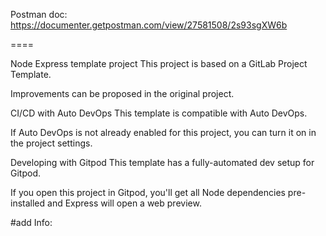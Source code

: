 Postman doc: https://documenter.getpostman.com/view/27581508/2s93sgXW6b

====

Node Express template project
This project is based on a GitLab Project Template.

Improvements can be proposed in the original project.

CI/CD with Auto DevOps
This template is compatible with Auto DevOps.

If Auto DevOps is not already enabled for this project, you can turn it on in the project settings.

Developing with Gitpod
This template has a fully-automated dev setup for Gitpod.

If you open this project in Gitpod, you'll get all Node dependencies pre-installed and Express will open a web preview.

#add Info:
